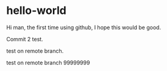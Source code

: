 # hello-world

Hi man, the first time using github, I hope this would be good.

Commit 2 test.

test on remote branch.

test on remote branch 99999999
